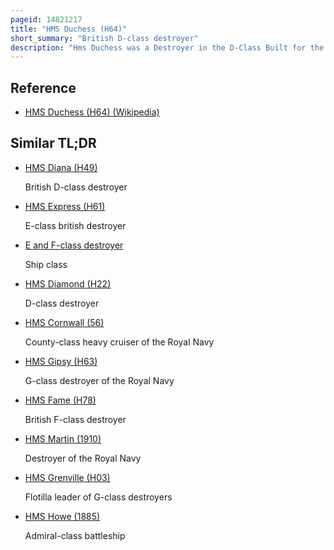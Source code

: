 ```yaml
---
pageid: 14821217
title: "HMS Duchess (H64)"
short_summary: "British D-class destroyer"
description: "Hms Duchess was a Destroyer in the D-Class Built for the Royal Navy in the early 1930s. The Ship was initially assigned to the mediterranean Fleet before she was moved to the China Station in early 1935. She was temporarily deployed in the red Sea during the Abyssinia Crisis in late 1935 before returning to her Duty Station where she remained until mid-. Duchess was transferred back to the Mediterranean Fleet just before the Second World War began in September 1939. During escorting the Battleship hmsbarham back to the british Isles she was accidentally rammed by the Battleship in thick Fog and Sank on 12 December 1939 with heavy Loss of Life."
---
```


## Reference

- [HMS Duchess (H64) (Wikipedia)](https://en.wikipedia.org/?curid=14821217)

## Similar TL;DR

- [HMS Diana (H49)](/tldr/en/hms-diana-h49)

  British D-class destroyer

- [HMS Express (H61)](/tldr/en/hms-express-h61)

  E-class british destroyer

- [E and F-class destroyer](/tldr/en/e-and-f-class-destroyer)

  Ship class

- [HMS Diamond (H22)](/tldr/en/hms-diamond-h22)

  D-class destroyer

- [HMS Cornwall (56)](/tldr/en/hms-cornwall-56)

  County-class heavy cruiser of the Royal Navy

- [HMS Gipsy (H63)](/tldr/en/hms-gipsy-h63)

  G-class destroyer of the Royal Navy

- [HMS Fame (H78)](/tldr/en/hms-fame-h78)

  British F-class destroyer

- [HMS Martin (1910)](/tldr/en/hms-martin-1910)

  Destroyer of the Royal Navy

- [HMS Grenville (H03)](/tldr/en/hms-grenville-h03)

  Flotilla leader of G-class destroyers

- [HMS Howe (1885)](/tldr/en/hms-howe-1885)

  Admiral-class battleship
